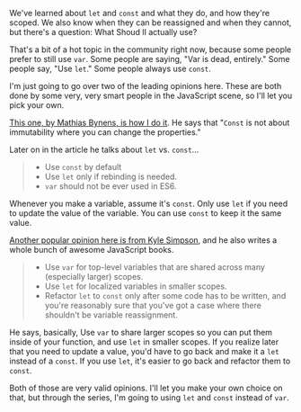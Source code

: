 We've learned about `let` and `const` and what they do, and how they're scoped. We also know when they can be reassigned and when they cannot, but there's a question: What Shoud lI actually use? 

That's a bit of a hot topic in the community right now, because some people prefer to still use `var`. Some people are saying, "Var is dead, entirely." Some people say, "Use `let`." Some people always use `const`.

I'm just going to go over two of the leading opinions here. These are both done by some very, very smart people in the JavaScript scene, so I'll let you pick your own.

[This one, by Mathias Bynens, is how I do it](https://mathiasbynens.be/notes/es6-const). He says that "`Const` is not about immutability where you can change the properties."

Later on in the article he talks about `let` vs. `const`... 
 
> * Use `const` by default 
> * Use `let` only if rebinding is needed. 
> * `var` should not be ever used in ES6.
 
Whenever you make a variable, assume it's `const`.  Only use `let` if you need to update the value of the variable. You can use `const` to keep it the same value.

[Another popular opinion here is from Kyle Simpson](http://blog.getify.com/constantly-confusing-const/), and he also writes a whole bunch of awesome JavaScript books.

> * Use `var` for top-level variables that are shared across many (especially larger) scopes. 
> * Use `let` for localized variables in smaller scopes.
> * Refactor `let` to `const` only after some code has to be written, and you're reasonably sure that you've got a case where there shouldn't be variable reassignment.
 
He says, basically, Use `var` to share larger scopes so you can put them inside of your function, and use `let` in smaller scopes. If you realize later that you need to update a value, you'd have to go back and make it a `let` instead of a `const`. If you use `let`, it's easier to go back and refactor them to `const`. 

Both of those are very valid opinions. I'll let you make your own choice on that, but through the series, I'm going to using `let` and `const` instead of `var`.